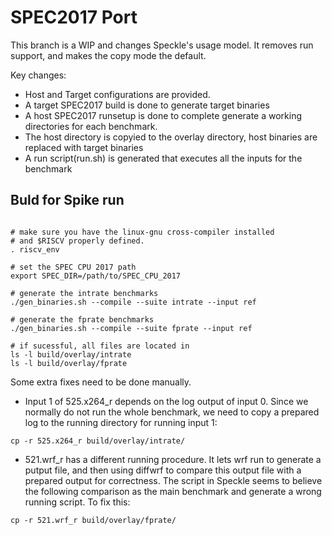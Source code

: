 SPEC2017 Port
=============================

   This branch is a WIP and changes Speckle's usage model. It removes run support,
   and makes the copy mode the default.

   Key changes:
   - Host and Target configurations are provided.
   - A target SPEC2017 build is done to generate target binaries
   - A host SPEC2017 runsetup is done to complete generate a working directories
     for each benchmark.
   - The host directory is copyied to the overlay directory, host binaries are replaced
     with target binaries
   - A run script(run.sh) is generated that executes all the inputs for the benchmark
   
   
## Buld for Spike run

~~~

# make sure you have the linux-gnu cross-compiler installed
# and $RISCV properly defined.
. riscv_env

# set the SPEC CPU 2017 path
export SPEC_DIR=/path/to/SPEC_CPU_2017

# generate the intrate benchmarks
./gen_binaries.sh --compile --suite intrate --input ref

# generate the fprate benchmarks
./gen_binaries.sh --compile --suite fprate --input ref

# if sucessful, all files are located in
ls -l build/overlay/intrate
ls -l build/overlay/fprate

~~~

Some extra fixes need to be done manually.

* Input 1 of 525.x264\_r depends on the log output of input 0. Since we normally do not run the whole benchmark, we need to copy a prepared log to the running directory for running input 1:

~~~
cp -r 525.x264_r build/overlay/intrate/
~~~

* 521.wrf\_r has a different running procedure. It lets wrf run to generate a putput file, and then using diffwrf to compare this output file with a prepared output for correctness. The script in Speckle seems to believe the following comparison as the main benchmark and generate a wrong running script. To fix this:
~~~
cp -r 521.wrf_r build/overlay/fprate/
~~~


